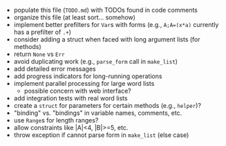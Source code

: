 * populate this file (`TODO.md`) with TODOs found in code comments
* organize this file (at least sort... somehow)
* implement better prefilters for `Var`s with forms (e.g., `A;A=(x*a)` currently has a prefilter of `.+`)
* consider adding a struct when faced with long argument lists (for methods)
* return `None` vs `Err`
* avoid duplicating work (e.g., `parse_form` call in `make_list`)
* add detailed error messages
* add progress indicators for long-running operations
* implement parallel processing for large word lists
  * possible concern with web interface?
* add integration tests with real word lists
* create a `struct` for parameters for certain methods \(e.g., `helper`\)?
* "binding" vs. "bindings" in variable names, comments, etc.
* use `Range`s for length ranges?
* allow constraints like |A|<4, |B|>=5, etc.
* throw exception if cannot parse form in `make_list` (else case)
